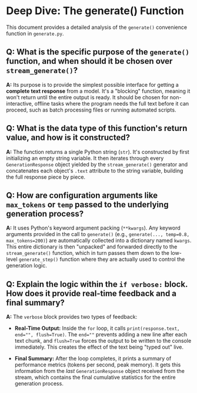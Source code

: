 # Deep Dive: The generate() Function

This document provides a detailed analysis of the `generate()` convenience function in `generate.py`.

## Q: What is the specific purpose of the `generate()` function, and when should it be chosen over `stream_generate()`?

**A:** Its purpose is to provide the simplest possible interface for getting a **complete text response** from a model. It's a "blocking" function, meaning it won't return until the entire output is ready. It should be chosen for non-interactive, offline tasks where the program needs the full text before it can proceed, such as batch processing files or running automated scripts.

## Q: What is the data type of this function's return value, and how is it constructed?

**A:** The function returns a single Python string (`str`). It's constructed by first initializing an empty string variable. It then iterates through every `GenerationResponse` object yielded by the `stream_generate()` generator and concatenates each object's `.text` attribute to the string variable, building the full response piece by piece.

## Q: How are configuration arguments like `max_tokens` or `temp` passed to the underlying generation process?

**A:** It uses Python's keyword argument packing (`**kwargs`). Any keyword arguments provided in the call to `generate()` (e.g., `generate(..., temp=0.8, max_tokens=200)`) are automatically collected into a dictionary named `kwargs`. This entire dictionary is then "unpacked" and forwarded directly to the `stream_generate()` function, which in turn passes them down to the low-level `generate_step()` function where they are actually used to control the generation logic.

## Q: Explain the logic within the `if verbose:` block. How does it provide real-time feedback and a final summary?

**A:** The `verbose` block provides two types of feedback:

* **Real-Time Output:** Inside the `for` loop, it calls `print(response.text, end="", flush=True)`. The `end=""` prevents adding a new line after each text chunk, and `flush=True` forces the output to be written to the console immediately. This creates the effect of the text being "typed out" live.

* **Final Summary:** After the loop completes, it prints a summary of performance metrics (tokens per second, peak memory). It gets this information from the *last* `GenerationResponse` object received from the stream, which contains the final cumulative statistics for the entire generation process.
